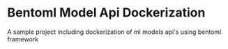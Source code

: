 # Bentoml Model Api Dockerization
A sample project including dockerization of ml models api's using bentoml framework
